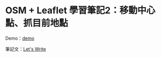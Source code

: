 # OSM + Leaflet 學習筆記2：移動中心點、抓目前地點

Demo：[demo](https://letswritetw.github.io/letswrite-leaflet-osm-locate/)

筆記文：[Let's Write](https://letswrite.tw/leaflet-osm-locate/)
